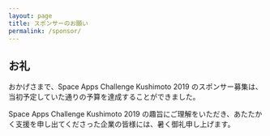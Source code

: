 ```yaml
---
layout: page
title: スポンサーのお願い
permalink: /sponsor/
---
```


## お礼

おかげさまで、Space Apps Challenge Kushimoto 2019 のスポンサー募集は、当初予定していた通りの予算を達成することができました。

Space Apps Challenge Kushimoto 2019 の趣旨にご理解をいただき、あたたかく支援を申し出てくださった企業の皆様には、暑く御礼申し上げます。
